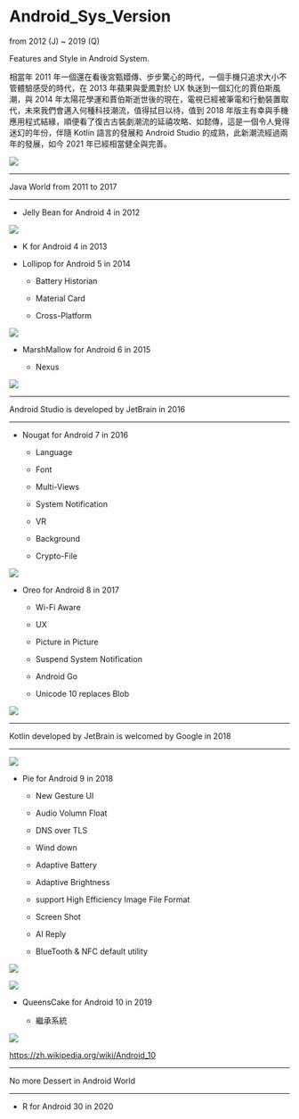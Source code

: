 # Android_Sys_Version
from 2012 (J) ~ 2019 (Q)

Features and Style in Android System.

相當年 2011 年一個還在看後宮甄嬛傳、步步驚心的時代，一個手機只追求大小不管體驗感受的時代，在 2013 年蘋果與愛鳳對於 UX 執迷到一個幻化的賈伯斯風潮，與 2014 年太陽花學運和賈伯斯逝世後的現在，電視已經被筆電和行動裝置取代，未來我們會邁入何種科技潮流，值得拭目以待，值到 2018 年版主有幸與手機應用程式結緣，順便看了復古古裝劇潮流的延禧攻略、如懿傳，這是一個令人覺得迷幻的年份，伴隨 Kotlin 語言的發展和 Android Studio 的成熟，此新潮流經過兩年的發展，如今 2021 年已經相當健全與完善。

![](https://raw.githubusercontent.com/QueenieCplusplus/Android_Sys_Version/main/後宮甄嬛傳_2011.png)

-------------------------------------------------------------

Java World from 2011 to 2017

-------------------------------------------------------------

* Jelly Bean for Android 4 in 2012

![](https://raw.githubusercontent.com/QueenieCplusplus/Android_Sys_Version/main/J_2012(4).png)


* K for Android 4 in 2013

* Lollipop for Android 5 in 2014

  * Battery Historian
  
  * Material Card
  
  * Cross-Platform

![](https://raw.githubusercontent.com/QueenieCplusplus/Android_Sys_Version/main/L_2014(5).png)

* MarshMallow for Android 6 in 2015

  * Nexus

![](https://raw.githubusercontent.com/QueenieCplusplus/Android_Sys_Version/main/M_2015(6).png)

-------------------------------------------------------------

Android Studio is developed by JetBrain in 2016

-------------------------------------------------------------

* Nougat for Android 7 in 2016

  * Language
  
  * Font
  
  * Multi-Views
  
  * System Notification
  
  * VR
  
  * Background
  
  * Crypto-File

![](https://raw.githubusercontent.com/QueenieCplusplus/Android_Sys_Version/main/N_2016(7).png)

* Oreo for Android 8 in 2017

  * Wi-Fi Aware
  
  * UX

  * Picture in Picture

  * Suspend System Notification
  
  * Android Go
  
  * Unicode 10 replaces Blob

![](https://raw.githubusercontent.com/QueenieCplusplus/Android_Sys_Version/main/O_2017(8).png)

-------------------------------------------------------------

Kotlin developed by JetBrain is welcomed by Google in 2018

-------------------------------------------------------------

![](https://raw.githubusercontent.com/QueenieCplusplus/Android_Sys_Version/main/如懿傳_2018.png)

* Pie for Android 9 in 2018

   * New Gesture UI
   
   * Audio Volumn Float
   
   * DNS over TLS
   
   * Wind down
   
   * Adaptive Battery
   
   * Adaptive Brightness
   
   * support High Efficiency Image File Format
   
   * Screen Shot
   
   * AI Reply
   
   * BlueTooth & NFC default utility

![](https://raw.githubusercontent.com/QueenieCplusplus/Android_Sys_Version/main/P_2018(9).png)

![](https://raw.githubusercontent.com/QueenieCplusplus/Android_Sys_Version/main/Kotlin_2019.png)

* QueensCake for Android 10 in 2019

  * 繼承系統 

![](https://raw.githubusercontent.com/QueenieCplusplus/Android_Sys_Version/main/Q_2019(10).png)

   https://zh.wikipedia.org/wiki/Android_10

-------------------------------------------------------------

No more Dessert in Android World

-------------------------------------------------------------

* R for Android 30 in 2020
